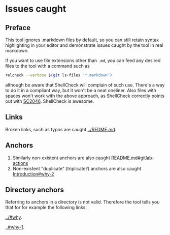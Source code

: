 # Issues caught

## Preface

This tool ignores .markdown files by default, so you can still retain syntax highlighting in your editor and demonstrate issues caught by the tool in real markdown.

If you want to use file extensions other than `.md`, you can feed any desired files to the tool with a command such as

```sh
relcheck --verbose $(git ls-files '*.markdown')
```

although be aware that ShellCheck will complain of such use. There's a way to do it in a compliant way, but it won't be a neat oneliner. Also files with spaces won't work with the above approach, as ShellCheck correctly points out with [SC2046](https://www.shellcheck.net/wiki/SC2046). ShellCheck is awesome.

## Links

Broken links, such as typos are caught [../REDME.md](../REDME.md).

## Anchors

1. Similarly non-existent anchors are also caught [README.md#gitlab-actions](../README.md#gitlab-actions)
2. Non-existent "duplicate" (triplicate?) anchors are also caught [Introduction#why-2](../README.md#why-2)

## Directory anchors

Referring to anchors in a directory is not valid. Therefore the tool tells you that for for example the following links:

[../#why](../#why).

[..#why-1](..#why-1).

